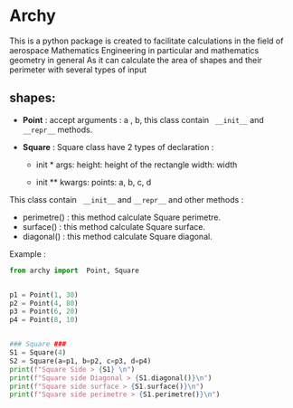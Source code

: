 # Archy

 This is a  python package is created to facilitate calculations in the field of aerospace Mathematics Engineering in particular and mathematics geometry in general
As it can calculate the area of shapes and their perimeter with several types of input

## shapes:

- **Point** : accept arguments : a , b, this class contain ` __init__` and `__repr__` methods.

- **Square** : Square class have 2 types of declaration :

  - init \* args:
    height: height of the rectangle
    width: width

  - init \*\* kwargs:
    points: a, b, c, d

This class contain ` __init__` and `__repr__` and other methods :

- perimetre() : this method calculate Square perimetre.
- surface() : this method calculate Square surface.
- diagonal() : this method calculate Square diagonal.

Example :

```python
from archy import  Point, Square


p1 = Point(1, 30)
p2 = Point(4, 80)
p3 = Point(6, 20)
p4 = Point(8, 10)


### Square ###
S1 = Square(4)
S2 = Square(a=p1, b=p2, c=p3, d=p4)
print(f"Square Side > {S1} \n")
print(f"Square side Diagonal > {S1.diagonal()}\n")
print(f"Square side surface > {S1.surface()}\n")
print(f"Square side perimetre > {S1.perimetre()}\n")

```
